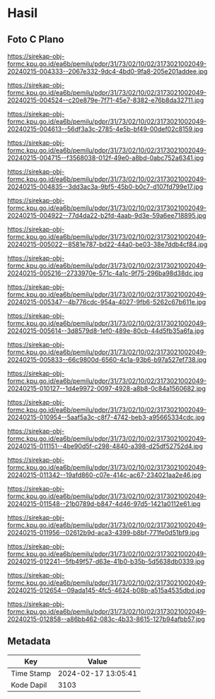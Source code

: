 # Hasil

## Foto C Plano

https://sirekap-obj-formc.kpu.go.id/ea6b/pemilu/pdpr/31/73/02/10/02/3173021002049-20240215-004333--2067e332-9dc4-4bd0-9fa8-205e201addee.jpg

https://sirekap-obj-formc.kpu.go.id/ea6b/pemilu/pdpr/31/73/02/10/02/3173021002049-20240215-004524--c20e879e-7f71-45e7-8382-e76b8da32711.jpg

https://sirekap-obj-formc.kpu.go.id/ea6b/pemilu/pdpr/31/73/02/10/02/3173021002049-20240215-004613--56df3a3c-2785-4e5b-bf49-00def02c8159.jpg

https://sirekap-obj-formc.kpu.go.id/ea6b/pemilu/pdpr/31/73/02/10/02/3173021002049-20240215-004715--f3568038-012f-49e0-a8bd-0abc752a6341.jpg

https://sirekap-obj-formc.kpu.go.id/ea6b/pemilu/pdpr/31/73/02/10/02/3173021002049-20240215-004835--3dd3ac3a-9bf5-45b0-b0c7-d107fd799e17.jpg

https://sirekap-obj-formc.kpu.go.id/ea6b/pemilu/pdpr/31/73/02/10/02/3173021002049-20240215-004922--77d4da22-b2fd-4aab-9d3e-59a6ee718895.jpg

https://sirekap-obj-formc.kpu.go.id/ea6b/pemilu/pdpr/31/73/02/10/02/3173021002049-20240215-005022--8581e787-bd22-44a0-be03-38e7ddb4cf84.jpg

https://sirekap-obj-formc.kpu.go.id/ea6b/pemilu/pdpr/31/73/02/10/02/3173021002049-20240215-005216--2733970e-571c-4a1c-9f75-296ba98d38dc.jpg

https://sirekap-obj-formc.kpu.go.id/ea6b/pemilu/pdpr/31/73/02/10/02/3173021002049-20240215-005347--4b776cdc-954a-4027-9fb6-5262c67b611e.jpg

https://sirekap-obj-formc.kpu.go.id/ea6b/pemilu/pdpr/31/73/02/10/02/3173021002049-20240215-005614--3d8579d8-1ef0-489e-80cb-44d5fb35a6fa.jpg

https://sirekap-obj-formc.kpu.go.id/ea6b/pemilu/pdpr/31/73/02/10/02/3173021002049-20240215-005833--66c9800d-6560-4c1a-93b6-b97a527ef738.jpg

https://sirekap-obj-formc.kpu.go.id/ea6b/pemilu/pdpr/31/73/02/10/02/3173021002049-20240215-010127--1d4e9972-0097-4928-a8b8-0c84a1560682.jpg

https://sirekap-obj-formc.kpu.go.id/ea6b/pemilu/pdpr/31/73/02/10/02/3173021002049-20240215-010954--5aaf5a3c-c8f7-4742-beb3-a95665334cdc.jpg

https://sirekap-obj-formc.kpu.go.id/ea6b/pemilu/pdpr/31/73/02/10/02/3173021002049-20240215-011151--4be90d5f-c298-4840-a398-d25df52752d4.jpg

https://sirekap-obj-formc.kpu.go.id/ea6b/pemilu/pdpr/31/73/02/10/02/3173021002049-20240215-011342--19afd860-c07e-414c-ac67-234021aa2e46.jpg

https://sirekap-obj-formc.kpu.go.id/ea6b/pemilu/pdpr/31/73/02/10/02/3173021002049-20240215-011548--21b0789d-b847-4d46-97d5-1421a0112e61.jpg

https://sirekap-obj-formc.kpu.go.id/ea6b/pemilu/pdpr/31/73/02/10/02/3173021002049-20240215-011956--02612b9d-aca3-4399-b8bf-771fe0d51bf9.jpg

https://sirekap-obj-formc.kpu.go.id/ea6b/pemilu/pdpr/31/73/02/10/02/3173021002049-20240215-012241--5fb49f57-d63e-41b0-b35b-5d5638db0339.jpg

https://sirekap-obj-formc.kpu.go.id/ea6b/pemilu/pdpr/31/73/02/10/02/3173021002049-20240215-012654--09ada145-4fc5-4624-b08b-a515a4535dbd.jpg

https://sirekap-obj-formc.kpu.go.id/ea6b/pemilu/pdpr/31/73/02/10/02/3173021002049-20240215-012858--a86bb462-083c-4b33-8615-127b94afbb57.jpg


## Metadata

| Key        | Value               |
| ---------- | ------------------- |
| Time Stamp | 2024-02-17 13:05:41 |
| Kode Dapil | 3103                |



